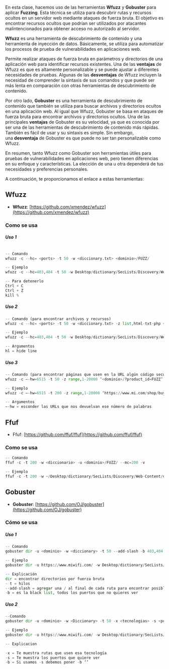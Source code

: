 
En esta clase, hacemos uso de las herramientas **Wfuzz** y **Gobuster** para aplicar **Fuzzing**. Esta técnica se utiliza para descubrir rutas y recursos ocultos en un servidor web mediante ataques de fuerza bruta. El objetivo es encontrar recursos ocultos que podrían ser utilizados por atacantes malintencionados para obtener acceso no autorizado al servidor.

**Wfuzz** es una herramienta de descubrimiento de contenido y una herramienta de inyección de datos. Básicamente, se utiliza para automatizar los procesos de prueba de vulnerabilidades en aplicaciones web.

Permite realizar ataques de fuerza bruta en parámetros y directorios de una aplicación web para identificar recursos existentes. Una de las **ventajas** de Wfuzz es que es altamente personalizable y se puede ajustar a diferentes necesidades de pruebas. Algunas de las **desventajas** de Wfuzz incluyen la necesidad de comprender la sintaxis de sus comandos y que puede ser más lenta en comparación con otras herramientas de descubrimiento de contenido.

Por otro lado, **Gobuster** es una herramienta de descubrimiento de contenido que también se utiliza para buscar archivos y directorios ocultos en una aplicación web. Al igual que Wfuzz, Gobuster se basa en ataques de fuerza bruta para encontrar archivos y directorios ocultos. Una de las principales **ventajas** de Gobuster es su velocidad, ya que es conocida por ser una de las herramientas de descubrimiento de contenido más rápidas. También es fácil de usar y su sintaxis es simple. Sin embargo, una **desventaja** de Gobuster es que puede no ser tan personalizable como Wfuzz.

En resumen, tanto Wfuzz como Gobuster son herramientas útiles para pruebas de vulnerabilidades en aplicaciones web, pero tienen diferencias en su enfoque y características. La elección de una u otra dependerá de tus necesidades y preferencias personales.

A continuación, te proporcionamos el enlace a estas herramientas:

## Wfuzz
- **Wfuzz**: [https://github.com/xmendez/wfuzz](https://github.com/xmendez/wfuzz)
### Como se usa

##### Uso 1
```python

-- Comando 
wfuzz -c --hc= <ports> -t 50 -w <diccionary.txt> <dominio>/FUZZ/

-- Ejemplo
wfuzz -c --hc=403,404 -t 50 -w Desktop/dictionary/SecLists/Discovery/Web-Content/directory-list-2.3-medium.txt https://www.miwifi.com/FUZZ/

-- Para detenerlo
Ctrl + C
Ctrl + Z
kill %
```
##### Uso  2
```python
-- Comando (para encontrar archivos y recursos)
wfuzz -c --hc= <ports> -t 50 -w <diccionary.txt> -z list,html-txt-php <dominio>/FUZZ.FUZZZ

-- Ejemplo
wfuzz -c --hc=403,404 -t 50 -w Desktop/dictionary/SecLists/Discovery/Web-Content/directory-list-2.3-medium.txt -z list,html-txt-php https://www.miwifi.com/FUZZ.FUZZZ

-- Argumentos
hl = hide line
````
##### Uso 3

```python
-- Comando (para encontrar páginas que usen en la URL algún código secuencia)
wfuzz -c —-hw=6515 -t 50 -z range,1-20000 ‘<dominio>/?product_id=FUZZ’

-- Ejemplo
wfuzz -c —-hw=6515 -t 200 -z range,1-20000 ‘https://www.mi.com/shop/buy/detail?product_id=FUZZ’

-- Argumentos
—-hw = esconder las URLs que nos devuelvan ese número de palabras
```
## Ffuf
- Ffuf: [https://github.com/ffuf/ffuf](https://github.com/ffuf/ffuf)
### Como se usa
```python
-- Comando
ffuf -c -t 200 -w <diccionario> -u <dominio>/FUZZ/ --mc=200 -v

-- Ejemplo
ffuf -c -t 200 -w ~/Desktop/dictionary/SecLists/Discovery/Web-Content/directory-list-2.3-medium.txt -u [https://www.youtube.com/FUZZ/](https://www.youtube.com/FUZZ/) --mc=200 -v
```
## Gobuster
- **Gobuster**: [https://github.com/OJ/gobuster](https://github.com/OJ/gobuster)
### Cómo se usa

##### Uso 1
```python
-- Comando
gobuster dir -u <dominio> -w <diccionary> -t 50 --add-slash -b 403,404

-- Ejemplo
gobuster dir -u https://www.miwifi.com/ -w Desktop/dictionary/SecLists/Discovery/Web-Content/directory-list-2.3-medium.txt -t 50 --add-slash -b 403,404

-- Explicación 
dir = encontrar directorios por fuerza bruta
- t = hilos
--add-slash = agregar una / al final de cada ruta para encontrar posibles directorios
-b = es la black list, todos los puertos que no quieres ver
```
##### Uso 2
```python
--Comando
gobuster dir -u <dominio> -w <Diccionary> -t 50 -x <tecnologias> -s <ports> -b ‘’

-- Ejemplo
gobuster dir -u https://www.miwifi.com/ -w Desktop/dictionary/SecLists/Discovery/Web-Content/directory-list-2.3-medium.txt -t 50 -x html -s 200 -b ‘’

-- Explicacion

-x = Te muestra rutas que usen esa tecnología
-s = Te muestra los puertos que quiere ver
-b = Si usamos -s debemos poner -b ‘’
```